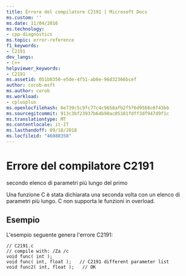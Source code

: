 ```yaml
---
title: Errore del compilatore C2191 | Microsoft Docs
ms.custom: ''
ms.date: 11/04/2016
ms.technology:
- cpp-diagnostics
ms.topic: error-reference
f1_keywords:
- C2191
dev_langs:
- C++
helpviewer_keywords:
- C2191
ms.assetid: 051b8350-e5de-4f51-ab6e-96d32366bcef
author: corob-msft
ms.author: corob
ms.workload:
- cplusplus
ms.openlocfilehash: 6e739c5c9fc77c4c9658afb2f5f6d9568c6f43bb
ms.sourcegitcommit: 913c3bf23937b64b90ac05181fdff3df947d9f1c
ms.translationtype: MT
ms.contentlocale: it-IT
ms.lasthandoff: 09/18/2018
ms.locfileid: "46088358"
---
```

# <a name="compiler-error-c2191"></a>Errore del compilatore C2191

secondo elenco di parametri più lungo del primo

Una funzione C è stata dichiarata una seconda volta con un elenco di parametri più lungo. C non supporta le funzioni in overload.

## <a name="example"></a>Esempio

L'esempio seguente genera l'errore C2191:

```
// C2191.c
// compile with: /Za /c
void func( int );
void func( int, float );   // C2191 different parameter list
void func2( int, float );   // OK
```